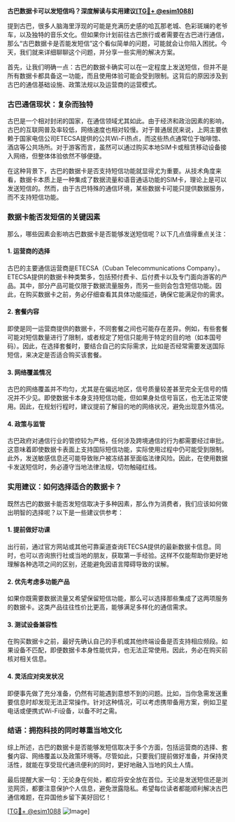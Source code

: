 **古巴数据卡可以发短信吗？深度解读与实用建议[[TG💪+ @esim1088](https://t.me/s/esim1088)]**

提到古巴，很多人脑海里浮现的可能是充满历史感的哈瓦那老城、色彩斑斓的老爷车，以及独特的音乐文化。但如果你计划前往古巴旅行或者需要在古巴进行通信，那么“古巴数据卡是否能发短信”这个看似简单的问题，可能就会让你陷入困扰。今天，我们就来详细聊聊这个问题，并分享一些实用的解决方案。

首先，让我们明确一点：古巴的数据卡确实可以在一定程度上发送短信，但并不是所有数据卡都具备这一功能，而且使用体验可能会受到限制。这背后的原因涉及到古巴的通信基础设施、政策法规以及运营商的运营模式。

### 古巴通信现状：复杂而独特

古巴是一个相对封闭的国家，在通信领域尤其如此。由于经济和政治因素的影响，古巴的互联网普及率较低，网络速度也相对较慢。对于普通居民来说，上网主要依赖于国家电信公司ETECSA提供的公共Wi-Fi热点，而这些热点通常位于咖啡馆、酒店等公共场所。对于游客而言，虽然可以通过购买本地SIM卡或租赁移动设备接入网络，但整体体验依然不够便捷。

在这种背景下，古巴的数据卡是否支持短信功能就显得尤为重要。从技术角度来看，数据卡本质上是一种集成了数据流量和语音通话功能的SIM卡，理论上是可以发送短信的。然而，由于古巴特殊的通信环境，某些数据卡可能只提供数据服务，而不支持短信功能。

### 数据卡能否发短信的关键因素

那么，哪些因素会影响古巴数据卡是否能够发送短信呢？以下几点值得重点关注：

#### 1. **运营商的选择**
古巴的主要通信运营商是ETECSA（Cuban Telecommunications Company）。ETECSA提供的数据卡种类繁多，包括预付费卡、后付费卡以及专门面向游客的产品。其中，部分产品可能仅限于数据流量服务，而另一些则会包含短信功能。因此，在购买数据卡之前，务必仔细查看其具体功能描述，确保它能满足你的需求。

#### 2. **套餐内容**
即使是同一运营商提供的数据卡，不同套餐之间也可能存在差异。例如，有些套餐可能对短信数量进行了限制，或者规定了短信只能用于特定的目的地（如本国号码）。因此，在选择套餐时，要结合自己的实际需求，比如是否经常需要发送国际短信，来决定是否适合购买该套餐。

#### 3. **网络覆盖情况**
古巴的网络覆盖并不均匀，尤其是在偏远地区，信号质量较差甚至完全无信号的情况并不少见。即使数据卡本身支持短信功能，但如果身处信号盲区，也无法正常使用。因此，在规划行程时，建议提前了解目的地的网络状况，避免出现意外情况。

#### 4. **政策与监管**
古巴政府对通信行业的管控较为严格，任何涉及跨境通信的行为都需要经过审批。这意味着即使数据卡表面上支持国际短信功能，实际使用过程中仍可能受到限制。此外，发送敏感信息还可能导致账户被冻结甚至面临法律风险。因此，在使用数据卡发送短信时，务必遵守当地法律法规，切勿触碰红线。

### 实用建议：如何选择适合的数据卡？

既然古巴的数据卡能否发短信取决于多种因素，那么作为消费者，我们应该如何做出明智的选择呢？以下是一些建议供参考：

#### 1. **提前做好功课**
出行前，通过官方网站或其他可靠渠道查询ETECSA提供的最新数据卡信息。同时，也可以咨询旅行社或当地的朋友，获取第一手经验。这样不仅能帮助你更好地理解各种选项之间的区别，还能避免因语言障碍导致的误解。

#### 2. **优先考虑多功能产品**
如果你既需要数据流量又希望保留短信功能，那么可以选择那些集成了这两项服务的数据卡。这类产品往往性价比更高，能够满足多样化的通信需求。

#### 3. **测试设备兼容性**
在购买数据卡之前，最好先确认自己的手机或其他终端设备是否支持相应频段。如果设备不匹配，即便数据卡本身性能优异，也无法正常使用。因此，务必在购买前核对相关信息。

#### 4. **灵活应对突发状况**
即便事先做了充分准备，仍然有可能遇到意想不到的问题。比如，当你急需发送重要信息时却发现无法正常操作。针对这种情况，可以考虑携带备用方案，例如卫星电话或便携式Wi-Fi设备，以备不时之需。

### 结语：拥抱科技的同时尊重当地文化

综上所述，古巴的数据卡是否能够发短信取决于多个方面，包括运营商的选择、套餐内容、网络覆盖以及政策环境等。尽管如此，只要我们提前做好准备，并保持灵活性，就能在享受现代通讯便利的同时，更好地融入当地的风土人情。

最后提醒大家一句：无论身在何处，都应将安全放在首位。无论是发送短信还是浏览网页，都要注意保护个人信息，避免泄露隐私。希望每位读者都能顺利解决古巴通信难题，在异国他乡留下美好回忆！

[[TG💪+ @esim1088](https://t.me/s/esim1088) ![Image](https://i.postimg.cc/4NQfJmqS/Snipaste-2025-05-13-00-14-12.png)]